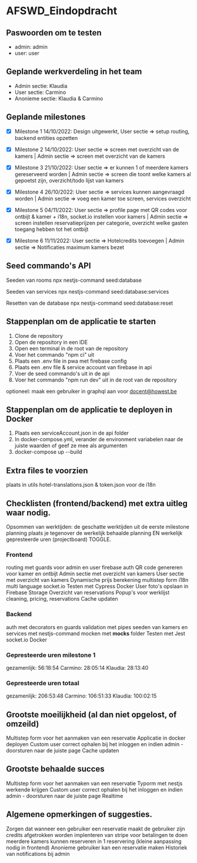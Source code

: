 # AFSWD_Eindopdracht

## Paswoorden om te testen

- admin: admin
- user: user

## Geplande werkverdeling in het team

- Admin sectie: Klaudia
- User sectie: Carmino
- Anonieme sectie: Klaudia & Carmino

## Geplande milestones

- [x] Milestone 1 14/10/2022: Design uitgewerkt, User sectie => setup routing, backend entities opzetten

- [x] Milestone 2 14/10/2022: User sectie => screen met overzicht van de kamers | Admin sectie => screen met overzicht van de kamers

- [x] Milestone 3 21/10/2022: User sectie => er kunnen 1 of meerdere kamers gereserveerd worden | Admin sectie => screen die toont welke kamers al gepoetst zijn, overzicht/todo lijst van kamers

- [x] Milestone 4 26/10/2022: User sectie => services kunnen aangevraagd worden | Admin sectie => voeg een kamer toe screen, services overzicht

- [x] Milestone 5 04/11/2022: User sectie => profile page met QR codes voor ontbijt & kamer + i18n, socket.io instellen voor kamers | Admin sectie => screen instellen reservatieprijzen per categorie, overzicht welke gasten toegang hebben tot het ontbijt

- [x] Milestone 6 11/11/2022: User sectie => Hotelcredits toevoegen | Admin sectie => Notificaties maximum kamers bezet

## Seed commando's API

Seeden van rooms
npx nestjs-command seed:database

Seeden van services
npx nestjs-command seed:database:services

Resetten van de database
npx nestjs-command seed:database:reset

## Stappenplan om de applicatie te starten

1. Clone de repository
2. Open de repository in een IDE
3. Open een terminal in de root van de repository
4. Voer het commando "npm ci" uit
5. Plaats een .env file in pwa met firebase config
6. Plaats een .env file & service account van firebase in api
7. Voer de seed commando's uit in de api
8. Voer het commando "npm run dev" uit in de root van de repository

optioneel: maak een gebruiker in graphql aan voor docent@howest.be

## Stappenplan om de applicatie te deployen in Docker

1. Plaats een serviceAccount.json in de api folder
2. In docker-compose.yml, verander de environment variabelen naar de juiste waarden of geef ze mee als argumenten
3. docker-compose up --build

## Extra files te voorzien

plaats in utils hotel-translations.json & token.json voor de i18n

## Checklisten (frontend/backend) met extra uitleg waar nodig.

Opsommen van werktijden: de geschatte werktijden uit de eerste milestone planning plaats je tegenover de werkelijk behaalde planning EN werkelijk
gepresteerde uren (projectboard) TOGGLE.

### Frontend

routing met guards voor admin en user
firebase auth
QR code genereren voor kamer en ontbijt
Admin sectie met overzicht van kamers
User sectie met overzicht van kamers
Dynamische prijs berekening
multistep form
i18n multi language
socket.io
Testen met Cypress
Docker
User foto's opslaan in Firebase Storage
Overzicht van reservations
Popup's voor werklijst cleaning, pricing, reservations
Cache updaten

### Backend

auth met decorators en guards
validation met pipes
seeden van kamers en services met nestjs-command
mocken met **mocks** folder
Testen met Jest
socket.io
Docker

### Gepresteerde uren milestone 1

gezamenlijk: 56:18:54
Carmino: 28:05:14
Klaudia: 28:13:40

### Gepresteerde uren totaal

gezamenlijk: 206:53:48
Carmino: 106:51:33
Klaudia: 100:02:15

## Grootste moeilijkheid (al dan niet opgelost, of omzeild)

Multistep form voor het aanmaken van een reservatie
Applicatie in docker deployen
Custom user correct ophalen bij het inloggen en indien admin - doorsturen naar de juiste page
Cache updaten

## Grootste behaalde succes

Multistep form voor het aanmaken van een reservatie
Typorm met nestjs werkende krijgen
Custom user correct ophalen bij het inloggen en indien admin - doorsturen naar de juiste page
Realtime

## Algemene opmerkingen of suggesties.

Zorgen dat wanneer een gebruiker een reservatie maakt de gebruiker zijn credits afgetrokken worden
implenteren van stripe voor betalingen te doen
meerdere kamers kunnen reserveren in 1 reservering (kleine aanpassing nodig in frontend)
Anonieme gebruiker kan een reservatie maken
Historiek van notifications bij admin
